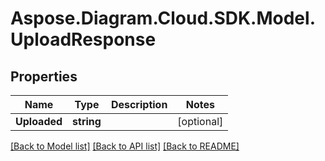 # Aspose.Diagram.Cloud.SDK.Model.UploadResponse
## Properties

Name | Type | Description | Notes
------------ | ------------- | ------------- | -------------
**Uploaded** | **string** |  | [optional] 

[[Back to Model list]](../README.md#documentation-for-models) [[Back to API list]](../README.md#documentation-for-api-endpoints) [[Back to README]](../README.md)

